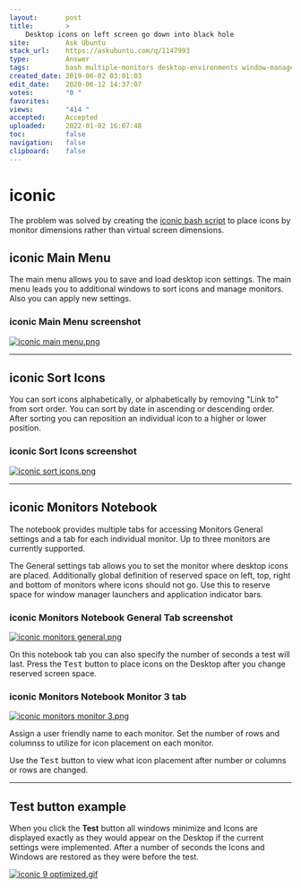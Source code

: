 ```yaml
---
layout:       post
title:        >
    Desktop icons on left screen go down into black hole
site:         Ask Ubuntu
stack_url:    https://askubuntu.com/q/1147993
type:         Answer
tags:         bash multiple-monitors desktop-environments window-manager desktop-icons iconic
created_date: 2019-06-02 03:01:03
edit_date:    2020-06-12 14:37:07
votes:        "0 "
favorites:    
views:        "414 "
accepted:     Accepted
uploaded:     2022-01-02 16:07:48
toc:          false
navigation:   false
clipboard:    false
---
```


# iconic

The problem was solved by creating the [iconic bash script][1] to place icons by monitor dimensions rather than virtual screen dimensions.

## iconic Main Menu

The main menu allows you to save and load desktop icon settings. The main menu leads you to additional windows to sort icons and manage monitors. Also you can apply new settings.

### iconic Main Menu screenshot

[![iconic main menu.png][2]][2]


----------


## iconic Sort Icons

You can sort icons alphabetically, or alphabetically by removing "Link to" from sort order. You can sort by date in ascending or descending order. After sorting you can reposition an individual icon to a higher or lower position.

### iconic Sort Icons screenshot

[![iconic sort icons.png][3]][3]


----------


## iconic Monitors Notebook

The notebook provides multiple tabs for accessing Monitors General settings and a tab for each individual monitor. Up to three monitors are currently supported.

The General settings tab allows you to set the monitor where desktop icons are placed. Additionally global definition of reserved space on left, top, right and bottom of monitors where icons should not go. Use this to reserve space for window manager launchers and application indicator bars.

### iconic Monitors Notebook General Tab screenshot

[![iconic monitors general.png][4]][4]

On this notebook tab you can also specify the number of seconds a test will last. Press the <kbd>Test</kbd> button to place icons on the Desktop after you change reserved screen space.

### iconic Monitors Notebook Monitor 3 tab

[![iconic monitors monitor 3.png][5]][5]

Assign a user friendly name to each monitor. Set the number of rows and columnss to utilize for icon placement on each monitor.

Use the <kbd>Test</kbd> button to view what icon placement after number or columns or rows are changed.


----------

## Test button example

When you click the **Test** button all windows minimize and Icons are displayed exactly as they would appear on the Desktop if the current settings were implemented. After a number of seconds the Icons and Windows are restored as they were before the test.

[![iconic 9 optimized.gif][6]][6]


  [1]: https://github.com/WinEunuuchs2Unix/iconic
  [2]: https://i.stack.imgur.com/PgERo.png
  [3]: https://i.stack.imgur.com/ptGvC.png
  [4]: https://i.stack.imgur.com/ItW6C.png
  [5]: https://i.stack.imgur.com/nADAj.png
  [6]: https://i.stack.imgur.com/bZk4z.gif
